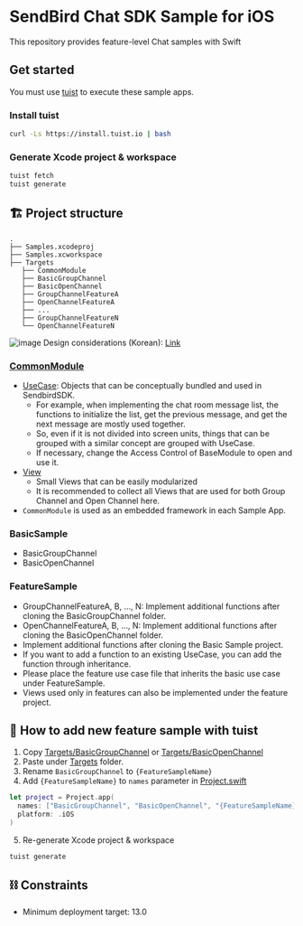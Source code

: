 # SendBird Chat SDK Sample for iOS
This repository provides feature-level Chat samples with Swift

## Get started

You must use [tuist](https://github.com/tuist/tuist) to execute these sample apps.

### Install tuist
```bash
curl -Ls https://install.tuist.io | bash
```

### Generate Xcode project & workspace
```bash
tuist fetch
tuist generate
```

## 🏗 Project structure

```
.
├── Samples.xcodeproj
├── Samples.xcworkspace
├── Targets
   ├── CommonModule
   ├── BasicGroupChannel
   ├── BasicOpenChannel
   ├── GroupChannelFeatureA
   ├── OpenChannelFeatureA
   ├── ...
   ├── GroupChannelFeatureN
   └── OpenChannelFeatureN
```

![image](https://user-images.githubusercontent.com/11647461/156985707-e504f40d-11ce-402e-8038-b13f90ee5db6.png)
Design considerations (Korean): [Link](https://medium.com/@hongseongho/%EA%B8%B0%EB%8A%A5-%EB%8B%A8%EC%9C%84%EB%A1%9C-%ED%99%95%EC%9E%A5-%EA%B0%80%EB%8A%A5%ED%95%9C-%EC%83%98%ED%94%8C-%EC%95%B1-%EB%A7%8C%EB%93%A4%EA%B8%B0-a5fd35ac5ca0)


### [CommonModule](https://github.com/sendbird/examples-chat-ios/tree/main/CommonModule/CommonModule)

- [UseCase](https://github.com/sendbird/examples-chat-ios/tree/main/CommonModule/CommonModule/UseCase): Objects that can be conceptually bundled and used in SendbirdSDK.
  - For example, when implementing the chat room message list, the functions to initialize the list, get the previous message, and get the next message are mostly used together.
  - So, even if it is not divided into screen units, things that can be grouped with a similar concept are grouped with UseCase.
  - If necessary, change the Access Control of BaseModule to open and use it.
- [View](https://github.com/sendbird/examples-chat-ios/tree/main/CommonModule/CommonModule/View)
  - Small Views that can be easily modularized
  - It is recommended to collect all Views that are used for both Group Channel and Open Channel here.
- `CommonModule` is used as an embedded framework in each Sample App.

### BasicSample
- BasicGroupChannel
- BasicOpenChannel

### FeatureSample
- GroupChannelFeatureA, B, …, N: Implement additional functions after cloning the BasicGroupChannel folder.
- OpenChannelFeatureA, B, …, N: Implement additional functions after cloning the BasicOpenChannel folder.
- Implement additional functions after cloning the Basic Sample project. 
- If you want to add a function to an existing UseCase, you can add the function through inheritance.
- Please place the feature use case file that inherits the basic use case under FeatureSample.
- Views used only in features can also be implemented under the feature project.

## 📲 How to add new feature sample with tuist
1. Copy [Targets/BasicGroupChannel](Targets/BasicGroupChannel) or [Targets/BasicOpenChannel](Targets/BasicOpenChannel)
2. Paste under [Targets](Targets) folder.
3. Rename `BasicGroupChannel` to `{FeatureSampleName}`
4. Add `{FeatureSampleName}` to `names` parameter in [Project.swift](Project.swift)
  ```swift
  let project = Project.app(
    names: ["BasicGroupChannel", "BasicOpenChannel", "{FeatureSampleName}"],
    platform: .iOS
  )
  ```
5. Re-generate Xcode project & workspace
  ```
  tuist generate
  ```

## ⛓ Constraints

- Minimum deployment target: 13.0
